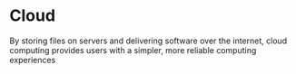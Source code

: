 # Cloud

By storing files on servers and delivering software over the internet, cloud computing provides users with a simpler, more reliable computing experiences